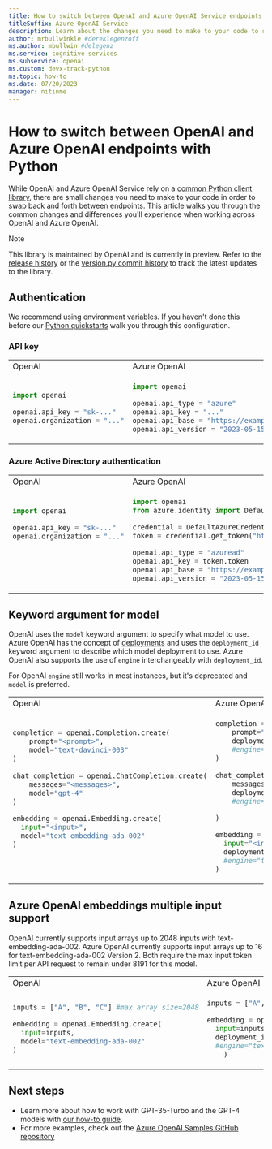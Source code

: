 ```yaml
---
title: How to switch between OpenAI and Azure OpenAI Service endpoints with Python
titleSuffix: Azure OpenAI Service
description: Learn about the changes you need to make to your code to swap back and forth between OpenAI and Azure OpenAI endpoints.
author: mrbullwinkle #dereklegenzoff
ms.author: mbullwin #delegenz
ms.service: cognitive-services
ms.subservice: openai
ms.custom: devx-track-python
ms.topic: how-to
ms.date: 07/20/2023
manager: nitinme
---
```


# How to switch between OpenAI and Azure OpenAI endpoints with Python

While OpenAI and Azure OpenAI Service rely on a [common Python client library](https://github.com/openai/openai-python), there are small changes you need to make to your code in order to swap back and forth between endpoints. This article walks you through the common changes and differences you'll experience when working across OpenAI and Azure OpenAI.

> [!NOTE]
> This library is maintained by OpenAI and is currently in preview. Refer to the [release history](https://github.com/openai/openai-python/releases) or the [version.py commit history](https://github.com/openai/openai-python/commits/main/openai/version.py) to track the latest updates to the library.

## Authentication

We recommend using environment variables. If you haven't done this before our [Python quickstarts](../quickstart.md) walk you through this configuration.

### API key

<table>
<tr>
<td> OpenAI </td> <td> Azure OpenAI </td>
</tr>
<tr>
<td>

```python
import openai

openai.api_key = "sk-..."
openai.organization = "..."


```

</td>
<td>

```python
import openai

openai.api_type = "azure"
openai.api_key = "..."
openai.api_base = "https://example-endpoint.openai.azure.com"
openai.api_version = "2023-05-15"  # subject to change
```

</td>
</tr>
</table>

### Azure Active Directory authentication

<table>
<tr>
<td> OpenAI </td> <td> Azure OpenAI </td>
</tr>
<tr>
<td>

```python
import openai

openai.api_key = "sk-..."
openai.organization = "..."






```

</td>
<td>

```python
import openai
from azure.identity import DefaultAzureCredential

credential = DefaultAzureCredential()
token = credential.get_token("https://cognitiveservices.azure.com/.default")

openai.api_type = "azuread"
openai.api_key = token.token
openai.api_base = "https://example-endpoint.openai.azure.com"
openai.api_version = "2023-05-15"  # subject to change
```

</td>
</tr>
</table>

## Keyword argument for model

OpenAI uses the `model` keyword argument to specify what model to use. Azure OpenAI has the concept of [deployments](create-resource.md?pivots=web-portal#deploy-a-model) and uses the `deployment_id` keyword argument to describe which model deployment to use. Azure OpenAI also supports the use of `engine` interchangeably with `deployment_id`.

For OpenAI `engine` still works in most instances, but it's deprecated and `model` is preferred.

<table>
<tr>
<td> OpenAI </td> <td> Azure OpenAI </td>
</tr>
<tr>
<td>

```python
completion = openai.Completion.create(
    prompt="<prompt>",
    model="text-davinci-003"
)
  
chat_completion = openai.ChatCompletion.create(
    messages="<messages>",
    model="gpt-4"
)

embedding = openai.Embedding.create(
  input="<input>",
  model="text-embedding-ada-002"
)




```

</td>
<td>

```python
completion = openai.Completion.create(
    prompt="<prompt>",
    deployment_id="text-davinci-003"
    #engine="text-davinci-003" 
)
  
chat_completion = openai.ChatCompletion.create(
    messages="<messages>",
    deployment_id="gpt-4"
    #engine="gpt-4"

)

embedding = openai.Embedding.create(
  input="<input>",
  deployment_id="text-embedding-ada-002"
  #engine="text-embedding-ada-002"
)
```

</td>
</tr>
</table>

## Azure OpenAI embeddings multiple input support

OpenAI currently supports input arrays up to 2048 inputs with text-embedding-ada-002. Azure OpenAI currently supports input arrays up to 16 for text-embedding-ada-002 Version 2. Both require the max input token limit per API request to remain under 8191 for this model.

<table>
<tr>
<td> OpenAI </td> <td> Azure OpenAI </td>
</tr>
<tr>
<td>

```python
inputs = ["A", "B", "C"] #max array size=2048

embedding = openai.Embedding.create(
  input=inputs,
  model="text-embedding-ada-002"
)


```

</td>
<td>

```python
inputs = ["A", "B", "C"] #max array size=16

embedding = openai.Embedding.create(
  input=inputs,
  deployment_id="text-embedding-ada-002"
  #engine="text-embedding-ada-002"
    )
```

</td>
</tr>
</table>

## Next steps

* Learn more about how to work with GPT-35-Turbo and the GPT-4 models with [our how-to guide](../how-to/chatgpt.md).
* For more examples, check out the [Azure OpenAI Samples GitHub repository](https://aka.ms/AOAICodeSamples)
